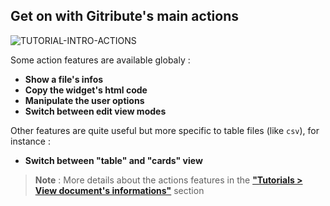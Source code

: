 ## Get on with Gitribute's main actions

<div>
  <img
    alt="TUTORIAL-INTRO-ACTIONS"
    src="https://raw.githubusercontent.com/multi-coop/gitribute-documentation-content/main/images/tutorial/commented/tutorial-actions.png"
    />
</div>

Some action features are available globaly :

- **Show a file's infos**
- **Copy the widget's html code**
- **Manipulate the user options**
- **Switch between edit view modes**

Other features are quite useful but more specific to table files (like `csv`), for instance :

- **Switch between "table" and "cards" view**

> **Note** : More details about the actions features in the **["Tutorials > View document's informations"](/tutorial-actions)** section
